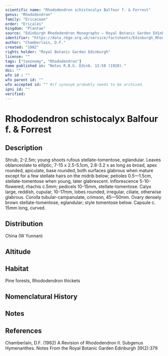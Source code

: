 ```yaml
---
scientific name: "Rhododendron schistocalyx Balfour f. & Forrest"
genus: "Rhododendron"
family: "Ericaceae"
order: "Ericales"
kingdom: "Plantae"
source: "Edinburgh Rhododendron Monographs – Royal Botanic Garden Edinburgh"
identifier: "https://data.rbge.org.uk/service/factsheets/Edinburgh_Rhododendron_Monographs.xhtml"
author: "Chamberlain, D.F."
created: "1982"
rights holder: "Royal Botanic Garden Edinburgh"
license: ""
tags: ["taxonomy", "Rhododendron"]
name published in: "Notes R.B.G. Edinb. 13:58 (1920)."
doi: ""
wfo id : ""
wfo parent id: ""
wfo accepted id: "" #if synonym probably needs to be archived.                      
ipni id: ""
verified:
---
```


                       

# Rhododendron schistocalyx Balfour f. & Forrest

## Description
Shrub, 2-2.5m; young shoots rufous stellate-tomentose, eglandular. Leaves oblanceolate to elliptic, 7-15 x 2.5-5.1cm, 2.8-3.2 x as long as broad, apex rounded, apiculate, base rounded, both surfaces glabrous when mature except for a few stellate hairs on the midrib below; petioles 0.5—1.5cm, stellate-tomentose when young, later glabrescent. Inflorescence 5-10-flowered; rhachis c.5mm; pedicels 10-15mm, stellate-tomentose. Calyx large, reddish, cupular, 10-17mm, lobes rounded, irregular, ciliate, otherwise glabrous. Corolla tubular-campanulate, crimson, 45—50mm. Ovary densely brown stellate-tomentose, eglandular; style tomentose below. Capsule c. 15mm long, curved.

## Distribution
China (W Yunnan)

## Altitude


## Habitat
Pine forests, Rhododendron thickets

## Nomenclatural History

                       
## Notes


## References

Chamberlain, D.F. (1982) A Revision of Rhododendron II. Subgenus Hymenanthes. Notes From the Royal Botanic Garden Edinburgh 39(2):379
